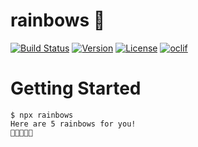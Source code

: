 rainbows :rainbow:
========

[![Build Status](https://travis-ci.org/unicorns/rainbows.svg?branch=master)](https://travis-ci.org/unicorns/rainbows)
[![Version](https://img.shields.io/npm/v/rainbows)](https://npmjs.org/package/rainbows)
[![License](https://img.shields.io/npm/l/rainbows)](https://github.com/unicorns/rainbows/blob/master/package.json)
[![oclif](https://img.shields.io/badge/cli-oclif-brightgreen)](https://oclif.io)

<!-- toc -->
# Getting Started

```
$ npx rainbows
Here are 5 rainbows for you!
🌈🌈🌈🌈🌈
```
